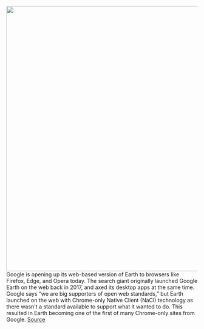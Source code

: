 <img src='https://cdn.vox-cdn.com/thumbor/M1X3gqG5OZwpVPntpXTlq0ayBi0=/0x0:1280x720/1200x800/filters:focal(538x258:742x462)/cdn.vox-cdn.com/uploads/chorus_image/image/66386228/maxresdefault.0.jpg' width='700px' /><br/>
Google is opening up its web-based version of Earth to browsers like Firefox, Edge, and Opera today. The search giant originally launched Google Earth on the web back in 2017, and axed its desktop apps at the same time. Google says “we are big supporters of open web standards,” but Earth launched on the web with Chrome-only Native Client (NaCl) technology as there wasn't a standard available to support what it wanted to do. This resulted in Earth becoming one of the first of many Chrome-only sites from Google.
<a href='https://www.theverge.com/2020/2/27/21155707/google-earth-firefox-edge-opera-support-webassembly-code-update-web-release'> Source <a/>